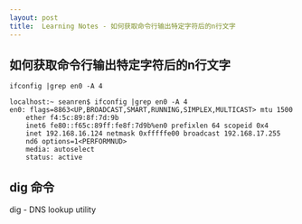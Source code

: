 ```yaml
---
layout: post
title:  Learning Notes - 如何获取命令行输出特定字符后的n行文字
---
```

## 如何获取命令行输出特定字符后的n行文字
`ifconfig |grep en0 -A 4`

```
localhost:~ seanren$ ifconfig |grep en0 -A 4
en0: flags=8863<UP,BROADCAST,SMART,RUNNING,SIMPLEX,MULTICAST> mtu 1500
	ether f4:5c:89:8f:7d:9b
	inet6 fe80::f65c:89ff:fe8f:7d9b%en0 prefixlen 64 scopeid 0x4
	inet 192.168.16.124 netmask 0xfffffe00 broadcast 192.168.17.255
	nd6 options=1<PERFORMNUD>
	media: autoselect
	status: active 
```

## dig 命令
dig - DNS lookup utility

